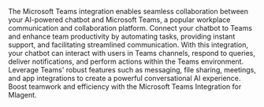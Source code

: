 The Microsoft Teams integration enables seamless collaboration between your AI-powered chatbot and Microsoft Teams, a popular workplace communication and collaboration platform. Connect your chatbot to Teams and enhance team productivity by automating tasks, providing instant support, and facilitating streamlined communication. With this integration, your chatbot can interact with users in Teams channels, respond to queries, deliver notifications, and perform actions within the Teams environment. Leverage Teams' robust features such as messaging, file sharing, meetings, and app integrations to create a powerful conversational AI experience. Boost teamwork and efficiency with the Microsoft Teams Integration for Mlagent.
